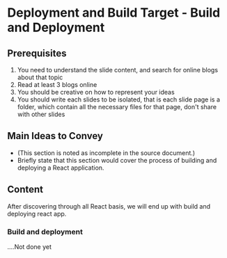 # Deployment and Build Target - Build and Deployment

## Prerequisites
1. You need to understand the slide content, and search for online blogs about that topic
2. Read at least 3 blogs online
3. You should be creative on how to represent your ideas
4. You should write each slides to be isolated, that is each slide page is a folder, which contain all the necessary files for that page, don't share with other slides


## Main Ideas to Convey

- (This section is noted as incomplete in the source document.)
- Briefly state that this section would cover the process of building and deploying a React application.

## Content

After discovering through all React basis, we will end up with build and deploying react app.

### Build and deployment

….Not done yet 